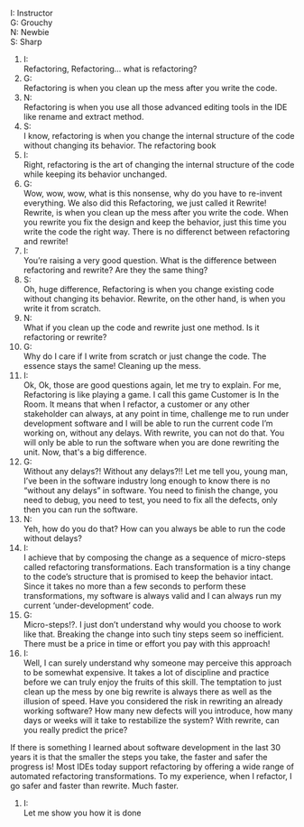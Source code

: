 I: Instructor<br>
G: Grouchy<br>
N: Newbie<br>
S: Sharp<br>

1. I:<br>
Refactoring, Refactoring… what is refactoring?
1. G:<br>
Refactoring is when you clean up the mess after you write the code.
1. N:<br>
Refactoring is when you use all those advanced editing tools in the IDE like rename and extract method.
1. S:<br>
I know, refactoring is when you change the internal structure of the code without changing its behavior.
The refactoring book
1. I:<br>
Right, refactoring is the art of changing the internal structure of the code while keeping its behavior unchanged.
1. G:<br>
Wow, wow, wow, what is this nonsense, why do you have to re-invent everything. We also did this Refactoring, we just called it Rewrite!
Rewrite, is when you clean up the mess after you write the code.
When you rewrite you fix the design and keep the behavior, just this time you write the code the right way.
There is no differenct between refactoring and rewrite!
1. I:<br>
You’re raising a very good question. What is the difference between refactoring and rewrite? Are they the same thing?
1. S:<br>
Oh, huge difference, Refactoring is when you change existing code without changing its behavior. Rewrite, on the other hand, is when you write it from scratch.
1. N:<br>
What if you clean up the code and rewrite just one method. Is it refactoring or rewrite?
1. G:<br>
Why do I care if I write from scratch or just change the code. The essence stays the same! Cleaning up the mess.
1. I:<br>
Ok, Ok, those are good questions again, let me try to explain. 
For me, Refactoring is like playing a game. I call this game Customer is In the Room.
It means that when I refactor, a customer or any other stakeholder can always, at any point in time, challenge me to run under development software and I will be able to run the current code I’m working on, without any delays. 
With rewrite, you can not do that. You will only be able to run the software when you are done rewriting the unit. Now, that's a big difference.
1. G:<br>
Without any delays?! Without any delays?!! Let me tell you, young man, I’ve been in the software industry long enough to know there is no “without any delays” in software. 
You need to finish the change, you need to debug, you need to test, you need to fix all the defects, only then you can run the software.
1. N:<br>
Yeh, how do you do that? How can you always be able to run the code without delays?
1. I:<br>
I achieve that by composing the change as a sequence of micro-steps called refactoring transformations. 
Each transformation is a tiny change to the code’s structure that is promised to keep the behavior intact. 
Since it takes no more than a few seconds to perform these transformations, my software is always valid and I can always run my current ‘under-development’ code.
1. G:<br>
Micro-steps!?. I just don’t understand why would you choose to work like that.
Breaking the change into such tiny steps seem so inefficient. There must be a price in time or effort you pay with this approach!
1. I:<br>
Well, I can surely understand why someone may perceive this approach to be somewhat expensive. 
It takes a lot of discipline and practice before we can truly enjoy the fruits of this skill. 
The temptation to just clean up the mess by one big rewrite is always there as well as the illusion of speed. 
Have you considered the risk in rewriting an already working software? How many new defects will you introduce, how many days or weeks will it take to restabilize the system? With rewrite, can you really predict the price?

If there is something I learned about software development in the last 30 years it is that the smaller the steps you take, the faster and safer the progress is!
Most IDEs today support refactoring by offering a wide range of automated refactoring transformations. 
To my experience, when I refactor, I go safer and faster than rewrite. Much faster.
1. I:<br>
Let me show you how it is done
